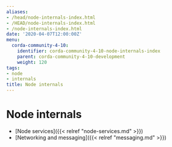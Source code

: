 ```yaml
---
aliases:
- /head/node-internals-index.html
- /HEAD/node-internals-index.html
- /node-internals-index.html
date: '2020-04-07T12:00:00Z'
menu:
  corda-community-4-10:
    identifier: corda-community-4-10-node-internals-index
    parent: corda-community-4-10-development
    weight: 120
tags:
- node
- internals
title: Node internals
---
```



# Node internals



* [Node services]({{< relref "node-services.md" >}})
* [Networking and messaging]({{< relref "messaging.md" >}})




